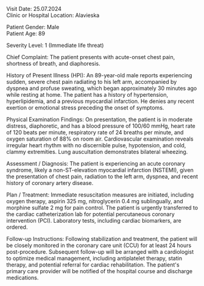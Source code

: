 Visit Date: 25.07.2024  
Clinic or Hospital Location: Alavieska  

Patient Gender: Male  
Patient Age: 89  

Severity Level: 1 (Immediate life threat)

Chief Complaint: The patient presents with acute-onset chest pain, shortness of breath, and diaphoresis.

History of Present Illness (HPI): An 89-year-old male reports experiencing sudden, severe chest pain radiating to his left arm, accompanied by dyspnea and profuse sweating, which began approximately 30 minutes ago while resting at home. The patient has a history of hypertension, hyperlipidemia, and a previous myocardial infarction. He denies any recent exertion or emotional stress preceding the onset of symptoms.

Physical Examination Findings: On presentation, the patient is in moderate distress, diaphoretic, and has a blood pressure of 100/60 mmHg, heart rate of 120 beats per minute, respiratory rate of 24 breaths per minute, and oxygen saturation of 88% on room air. Cardiovascular examination reveals irregular heart rhythm with no discernible pulse, hypotension, and cold, clammy extremities. Lung auscultation demonstrates bilateral wheezing.

Assessment / Diagnosis: The patient is experiencing an acute coronary syndrome, likely a non-ST-elevation myocardial infarction (NSTEMI), given the presentation of chest pain, radiation to the left arm, dyspnea, and recent history of coronary artery disease.

Plan / Treatment: Immediate resuscitation measures are initiated, including oxygen therapy, aspirin 325 mg, nitroglycerin 0.4 mg sublingually, and morphine sulfate 2 mg for pain control. The patient is urgently transferred to the cardiac catheterization lab for potential percutaneous coronary intervention (PCI). Laboratory tests, including cardiac biomarkers, are ordered.

Follow-up Instructions: Following stabilization and treatment, the patient will be closely monitored in the coronary care unit (CCU) for at least 24 hours post-procedure. Subsequent follow-up will be arranged with a cardiologist to optimize medical management, including antiplatelet therapy, statin therapy, and potential referral for cardiac rehabilitation. The patient's primary care provider will be notified of the hospital course and discharge medications.